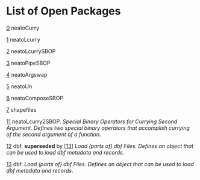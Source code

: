 # List of Open Packages

[0](../../../Pkgs/0) neatoCurry

[1](../../../Pkgs/1/0) neatoLcurry

[2](../../../Pkgs/2/0) neatoLcurrySBOP

[3](../../../Pkgs/3/0) neatoPipeSBOP 

[4](../../../Pkgs/4/0) neatoArgswap

[5](../....//Pkgs/5/0) neatoUn

[6](../../../Pkgs/6/0) neatoComposeSBOP

[7](../../../Pkgs/7/0) shapefiles

[11](../../../Pkgs/1/1/0)
neatoLcurry2SBOP.
_Special Binary Operators for Currying Second Argument.
Defines two special binary operators that accomplish currying of the second argument of a function._

[12](../../../Pkgs/1/2/0)
dbf. **superseded** by \[[13](../../../Pkgs/1/3/0)\]
_Load (parts of) dbf Files.
Defines an object that can be used to load dbf metadata and records._

[13](../../../Pkgs/1/3/0)
dbf.
_Load (parts of) dbf Files.
Defines an object that can be used to load dbf metadata and records._
